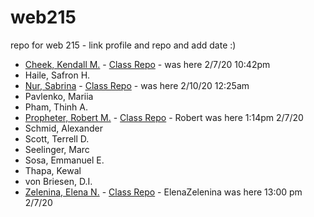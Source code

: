 # web215
repo for web 215 - link profile and repo and add date :)

- [Cheek, Kendall M.](https://github.com/KendallCheek) - [Class Repo](https://github.com/KendallCheek/web215_kendallcheek) - was here 2/7/20 10:42pm
- Haile, Safron H.
- [Nur, Sabrina](https://github.com/snur0000) - [Class Repo](https://github.com/snur0000/web215) - was here 2/10/20 12:25am 
- Pavlenko, Mariia
- Pham, Thinh A.
- [Propheter, Robert M.](https://github.com/robert-m-proph) - [Class Repo](https://github.com/robert-m-proph/web215-propheter) - Robert was here 1:14pm 2/7/20
- Schmid, Alexander
- Scott, Terrell D.
- Seelinger, Marc 
- Sosa, Emmanuel E.
- Thapa, Kewal 
- von Briesen, D.I.
- [Zelenina, Elena N.](https://github.com/ElenaZelenina/) - [Class Repo](https://github.com/ElenaZelenina/web215-Zelenina) - ElenaZelenina was here 13:00 pm 2/7/20
